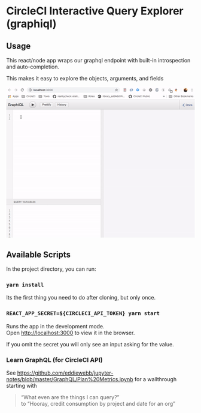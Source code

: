 # CircleCI Interactive Query Explorer (graphiql)

## Usage

This react/node app wraps our graphql endpoint with built-in introspection and auto-completion.

This makes it easy to explore the objects, arguments, and fields

![Gif showing the autocomplete querying](/assets/self.query)



## Available Scripts

In the project directory, you can run:

### `yarn install`

Its the first thing you need to do after cloning, but only once.

### `REACT_APP_SECRET=${CIRCLECI_API_TOKEN} yarn start`

Runs the app in the development mode.<br>
Open [http://localhost:3000](http://localhost:3000) to view it in the browser.

If you omit the secret you will only see an input asking for the value.

### Learn GraphQL (for CircleCI API)

See https://github.com/eddiewebb/jupyter-notes/blob/master/GraphQL/Plan%20Metrics.ipynb for a wallthrough starting with 

> “What even are the things I can query?”  
to 
> “Hooray, credit consumption by project and date for an org”

